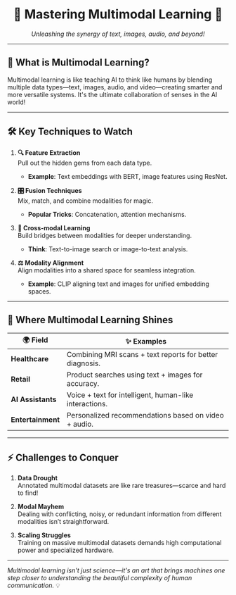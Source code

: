 <div align="center">

# 🌟 Mastering Multimodal Learning  🌟
*Unleashing the synergy of text, images, audio, and beyond!*

</div>

---

## 🎯 **What is Multimodal Learning?**  
Multimodal learning is like teaching AI to think like humans by blending multiple data types—text, images, audio, and video—creating smarter and more versatile systems. It's the ultimate collaboration of senses in the AI world!  

---

## 🛠️ **Key Techniques to Watch**  

1. **🔍 Feature Extraction**  
   Pull out the hidden gems from each data type.  
   - **Example**: Text embeddings with BERT, image features using ResNet.

2. **🎛️ Fusion Techniques**  
   Mix, match, and combine modalities for magic.  
   - **Popular Tricks**: Concatenation, attention mechanisms.

3. **🌉 Cross-modal Learning**  
   Build bridges between modalities for deeper understanding.  
   - **Think**: Text-to-image search or image-to-text analysis.

4. **⚖️ Modality Alignment**  
   Align modalities into a shared space for seamless integration.  
   - **Example**: CLIP aligning text and images for unified embedding spaces.

---

## 🚀 **Where Multimodal Learning Shines**  

| 🌍 **Field**       | ✨ **Examples**                                       |  
|-------------------|-----------------------------------------------------|  
| **Healthcare**    | Combining MRI scans + text reports for better diagnosis. |  
| **Retail**        | Product searches using text + images for accuracy.   |  
| **AI Assistants** | Voice + text for intelligent, human-like interactions. |  
| **Entertainment** | Personalized recommendations based on video + audio. |  

---

## ⚡ **Challenges to Conquer**  

1. **Data Drought**  
   Annotated multimodal datasets are like rare treasures—scarce and hard to find!  

2. **Modal Mayhem**  
   Dealing with conflicting, noisy, or redundant information from different modalities isn’t straightforward.  

3. **Scaling Struggles**  
   Training on massive multimodal datasets demands high computational power and specialized hardware.  

---

*Multimodal learning isn't just science—it's an art that brings machines one step closer to understanding the beautiful complexity of human communication.* 💡  
